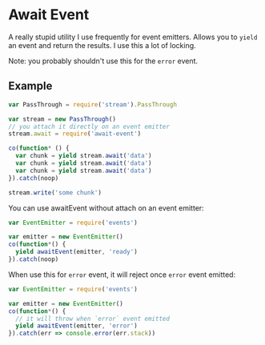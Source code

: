 # Await Event

A really stupid utility I use frequently for event emitters.
Allows you to `yield` an event and return the results.
I use this a lot of locking.

Note: you probably shouldn't use this for the `error` event.

## Example

```js
var PassThrough = require('stream').PassThrough

var stream = new PassThrough()
// you attach it directly on an event emitter
stream.await = require('await-event')

co(function* () {
  var chunk = yield stream.await('data')
  var chunk = yield stream.await('data')
  var chunk = yield stream.await('data')
}).catch(noop)

stream.write('some chunk')
```

You can use awaitEvent without attach on an event emitter:

```js
var EventEmitter = require('events')

var emitter = new EventEmitter()
co(function*() {
  yield awaitEvent(emitter, 'ready')
}).catch(noop)
```

When use this for `error` event, it will reject once `error` event emitted:

```js
var EventEmitter = require('events')

var emitter = new EventEmitter()
co(function*() {
  // it will throw when `error` event emitted
  yield awaitEvent(emitter, 'error')
}).catch(err => console.error(err.stack))
```

